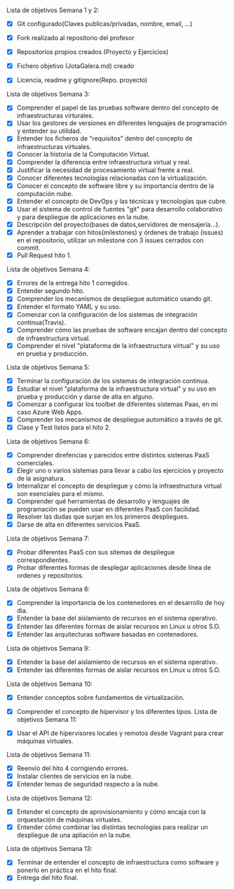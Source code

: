 Lista de objetivos Semana 1 y 2:

- [x] Git configurado(Claves publicas/privadas, nombre, email, ...)
- [x] Fork realizado al repositorio del profesor
- [x] Repositorios propios creados (Proyecto y Ejercicios)
- [x] Fichero objetivo (JotaGalera.md) creado
- [x] Licencia, readme y gitignore(Repo. proyecto)


Lista de objetivos Semana 3:

- [x] Comprender el papel de las pruebas software dentro del concepto de infraestructuras virturales.
- [x] Usar los gestores de versiones en diferentes lenguajes de programación y entender su utilidad.
- [x] Entender los ficheros de "requisitos" dentro del concepto de infraestructuras virtuales.
- [x] Conocer la historia de la Computación Virtual.
- [x] Comprender la diferencia entre infraestructura virtual y real.
- [x] Justificar la necesidad de procesamiento virtual frente a real.
- [x] Conocer diferentes tecnologías relacionadas con la virtualización.
- [x] Conocer el concepto de software libre y su importancia dentro de la computación nube.
- [x] Entender el concepto de DevOps y las técnicas y tecnologías que cubre.
- [x] Usar el sistema de control de fuentes "git" para desarrollo colaborativo y para despliegue de aplicaciones en la nube.
- [x] Descripción del proyecto(bases de datos,servidores de mensajería...).
- [x] Aprender a trabajar con hitos(milestones) y órdenes de trabajo (issues) en el repositorio, utilizar un milestone con 3 issues cerrados con commit.
- [x] Pull Request hito 1.

Lista de objetivos Semana 4:

- [x] Errores de la entrega hito 1 corregidos.
- [x] Entender segundo hito.
- [x] Comprender los mecanismos de despliegue automático usando git.
- [x] Entender el formato YAML y su uso.
- [x] Comenzar con la configuración de los sistemas de integración continua(Travis).
- [x] Comprender cómo las pruebas de software encajan dentro del concepto de infraestructura virtual.
- [x] Comprender el nivel "plataforma de la infraestructura virtual" y su uso en prueba y producción.

Lista de objetivos Semana 5:

- [x] Terminar la configuración de los sistemas de integración continua.
- [x] Estudiar el nivel "plataforma de la infraestructura virtual" y su uso en prueba y producción y darse de alta en alguno.
- [x] Comenzar a configurar los toolbet de diferentes sistemas Paas, en mi caso Azure Web Apps.
- [x] Comprender los mecanismos de despliegue automático a través de git.
- [x] Clase y Test listos para el hito 2.

Lista de objetivos Semana 6:

- [x] Comprender direfencias y parecidos entre distintos sistemas PaaS comerciales.
- [x] Elegir uno o varios sistemas para llevar a cabo los ejercicios y proyecto de la asignatura.
- [x] Internalizar el concepto de despliegue y cómo la infraestructura virtual son esenciales para el mismo.
- [x] Comprender qué herramientas de desarrollo y lenguajes de programación se pueden usar en diferentes PaaS con facilidad.
- [x] Resolver las dudas que surjan en los primeros despliegues.
- [x] Darse de alta en diferentes servicios PaaS.

Lista de objetivos Semana 7:

- [x] Probar diferentes PaaS con sus sitemas de despliegue correspondientes.
- [x] Probar diferentes formas de desplegar aplicaciones desde línea de ordenes y repositorios.

Lista de objetivos Semana 8:

- [x] Comprender la importancia de los contenedores en el desarrollo de hoy dia.
- [x] Entender la base del aislamiento de recursos en el sistema operativo.
- [x] Entender las diferentes formas de aislar recursos en Linux u otros S.O.
- [x] Entender las arquitecturas software basadas en contenedores.

Lista de objetivos Semana 9:

- [x] Entender la base del aislamiento de recursos en el sistema operativo.
- [x] Entender las diferentes formas de aislar recursos en Linux u otros S.O.

Lista de objetivos Semana 10:

- [x] Entender conceptos sobre fundamentos de virtualización.
- [x] Comprender el concepto de hipervisor y los diferentes tipos.
Lista de objetivos Semana 11:

- [x] Usar el API de hipervisores locales y remotos desde Vagrant para crear máquinas virtuales.

Lista de objetivos Semana 11:

- [x] Reenvío del hito 4 corrigiendo errores.
- [x] Instalar clientes de servicios en la nube.
- [x] Entender temas de seguridad respecto a la nube.

Lista de objetivos Semana 12:

- [x] Entender el concepto de aprovisionamiento y cómo encaja con la orquestación de máquinas virtuales.
- [x] Entender cómo combinar las distintas tecnologías para realizar un despliegue de una apliación en la nube.

Lista de objetivos Semana 13:

- [x] Terminar de entender el concepto de infraestructura como software y ponerlo en práctica en el hito final.
- [x] Entrega del hito final.
